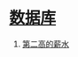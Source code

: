 
# [数据库](https://leetcode-cn.com/tag/database)

1. [第二高的薪水](../solutions/second-highest-salary/README.md)


